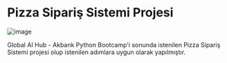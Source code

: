 # Pizza Sipariş Sistemi Projesi

![image](https://user-images.githubusercontent.com/74743028/224800276-6b053c92-e439-431d-9094-69466cbe4b1c.png)


Global AI Hub - Akbank Python Bootcamp'i sonunda istenilen Pizza Sipariş Sistemi projesi olup istenilen adımlara uygun olarak yapılmıştır. 
